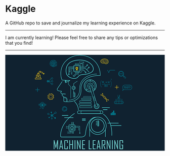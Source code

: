 # Kaggle
A GitHub repo to save and journalize my learning experience on Kaggle.

---

I am currently learning! Please feel free to share any tips or optimizations that you find!

---

![](./.assets/ML.png)
